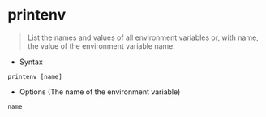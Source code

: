 # printenv

> List the names and values of all environment variables or, with name, the value of the environment variable name.

- Syntax

`printenv [name]`

- Options (The name of the environment variable)

`name`
